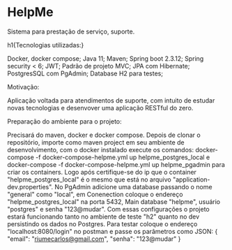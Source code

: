 # HelpMe
Sistema para prestação de serviço, suporte.

h1{Tecnologias utilizadas:} 

Docker, docker compose;
Java 11;
Maven;
Spring boot 2.3.12;
Spring security < 6;
JWT;
Padrão de projeto MVC;
JPA com Hibernate;
PostgresSQL com PgAdmin;
Database H2 para testes;

Motivação:

Aplicação voltada para atendimentos de suporte, com intuito de estudar novas tecnologias e desenvover uma aplicação RESTful do zero.

Preparação do ambiente para o projeto:

Precisará do maven, docker e docker compose. Depois de clonar o repositório, importe como maven project em seu ambiente de desenvolvimento, com o docker instalado execute os comandos: docker-compose -f docker-compose-helpme.yml up helpme_postgres_local e docker-compose -f docker-compose-helpme.yml up helpme_pgadmin para criar os containers. Logo após certifique-se do ip que o container "helpme_postgres_local" é o mesmo que está no arquivo "application-dev.properties". No PgAdmin adicione uma database passando o nome "general" como "local", em Conenection coloque o endereço "helpme_postgres_local" na porta 5432, Main database "helpme", usuário "postgres" e senha "123@mudar".
Com essas configurações o projeto estará funcionando tanto no ambiente de teste "h2" quanto no dev persistindo os dados no Postgres.
Para testar coloque o endereço "localhost:8080/login" no postman e passe os parâmetros como JSON:
{
    "email": "riumecarlos@gmail.com",
    "senha": "123@mudar"
}





